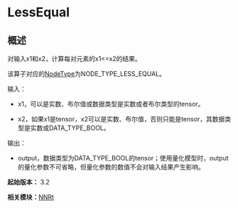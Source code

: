# LessEqual


## 概述

对输入x1和x2，计算每对元素的x1&lt;=x2的结果。

该算子对应的[NodeType](_n_n_rt_v20.md#nodetype)为NODE_TYPE_LESS_EQUAL。

输入：

- x1，可以是实数、布尔值或数据类型是实数或者布尔类型的tensor。

- x2，如果x1是tensor，x2可以是实数、布尔值，否则只能是tensor，其数据类型是实数或DATA_TYPE_BOOL。

输出：

- output，数据类型为DATA_TYPE_BOOL的tensor；使用量化模型时，output的量化参数不可省略，但量化参数的数值不会对输入结果产生影响。

**起始版本：** 3.2

**相关模块：**[NNRt](_n_n_rt_v20.md)

